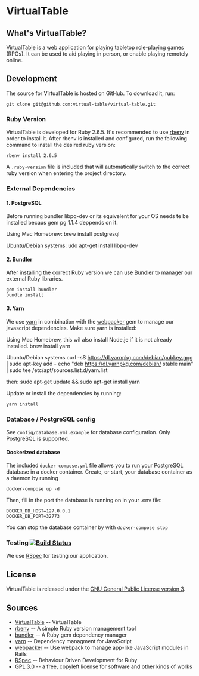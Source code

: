 # VirtualTable

## What's VirtualTable?

[VirtualTable](https://www.virtualtable.app/) is a web application for playing tabletop role-playing games (RPGs). It can be
used to aid playing in person, or enable playing remotely online.

## Development

The source for VirtualTable is hosted on GitHub. To download it, run:

    git clone git@github.com:virtual-table/virtual-table.git

### Ruby Version

VirtualTable is developed for Ruby 2.6.5. It's recommended to use [rbenv](https://github.com/rbenv/rbenv) in order to install 
it. After rbenv is installed and configured, run the following command to install the desired ruby version:

    rbenv install 2.6.5

A `.ruby-version` file is included that will automatically switch to the correct ruby version when entering the project 
directory.

### External Dependencies

#### 1. PostgreSQL
Before running bundler libpq-dev or its equivelent for your OS needs te be installed becaus gem pg 1.1.4 deppends on it.

Using Mac Homebrew:
    brew install postgresql

Ubuntu/Debian systems:
    udo apt-get install libpq-dev


#### 2. Bundler

After installing the correct Ruby version we can use [Bundler](https://bundler.io/) to manager our external Ruby libraries.

    gem install bundler
    bundle install

#### 3. Yarn

We use [yarn](https://yarnpkg.com/) in combination with the [webpacker](https://github.com/rails/webpacker) gem to manage our 
javascript dependencies. Make sure yarn is installed:

Using Mac Homebrew, this wil also install Node.je if it is not already installed.
    brew install yarn

Ubuntu/Debian systems
    curl -sS https://dl.yarnpkg.com/debian/pubkey.gpg | sudo apt-key add -
echo "deb https://dl.yarnpkg.com/debian/ stable main" | sudo tee /etc/apt/sources.list.d/yarn.list

then:
    sudo apt-get update && sudo apt-get install yarn

Update or install the dependencies by running:

    yarn install

### Database / PostgreSQL config

See `config/database.yml.example` for database configuration. Only PostgreSQL is supported.

#### Dockerized database

The included `docker-compose.yml` file allows you to run your PostgreSQL database in a docker container. Create, or start, your database container as a daemon by running

    docker-compose up -d

Then, fill in the port the database is running on in your .env file:

```
DOCKER_DB_HOST=127.0.0.1
DOCKER_DB_PORT=32773
```

You can stop the database container by with `docker-compose stop`

### Testing [![Build Status](https://travis-ci.org/virtual-table/virtual-table.svg)](https://travis-ci.org/virtual-table/virtual-table)

We use [RSpec](https://rspec.info/) for testing our application.

## License

VirtualTable is released under the [GNU General Public License version 3](https://opensource.org/licenses/GPL-3.0).

## Sources

 * [VirtualTable](https://www.virtualtable.app/) -- VirtualTable
 * [rbenv](https://github.com/rbenv/rbenv) -- A simple Ruby version management tool
 * [bundler](https://bundler.io/) -- A Ruby gem dependency manager
 * [yarn](https://yarnpkg.com/) -- Dependency managment for JavaScript
 * [webpacker](https://github.com/rails/webpacker) -- Use webpack to manage app-like JavaScript modules in Rails
 * [RSpec](https://rspec.info/) -- Behaviour Driven Development for Ruby
 * [GPL 3.0](https://opensource.org/licenses/GPL-3.0) -- a free, copyleft license for software and other kinds of works
